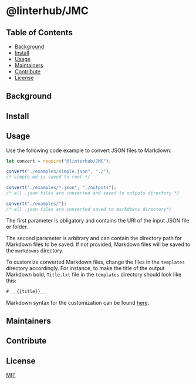 # @linterhub/JMC

## Table of Contents

- [Background](#background)
- [Install](#install)
- [Usage](#usage)
- [Maintainers](#maintainers)
- [Contribute](#contribute)
- [License](#license)

## Background

## Install

## Usage

Use the following code example to convert JSON files to Markdown:
```javascript
let convert = require("@linterhub/JMC");

convert("./examples/simple.json", "./"); 
/* simple.md is saved to root */

convert("./examples/*.json", "./outputs"); 
/* all .json files are converted and saved to outputs directory */

convert("./examples/"); 
/* all .json files are converted saved to markdowns directory*/
```
The first parameter is obligatory and contains the URI of the input JSON file or folder.

The second parameter is arbitrary and can contain the directory path for Markdown files to be saved. If not provided, Markdown files will be saved to the `markdowns` directory.

To customize converted Markdown files, change the files in the `templates` directory accordingly.
For instance, to make the title of the output Markdown bold, `Title.txt` file in the `templates` directory should look like this:
```javascript
# __{{title}}__
```
Markdown syntax for the customization can be found [here](https://github.com/adam-p/markdown-here/wiki/Markdown-Cheatsheet).
## Maintainers

## Contribute

## License

[MIT][repo-license]

[repo-license]: https://github.com/linterhub/JMC/blob/develop/LICENSE.md
